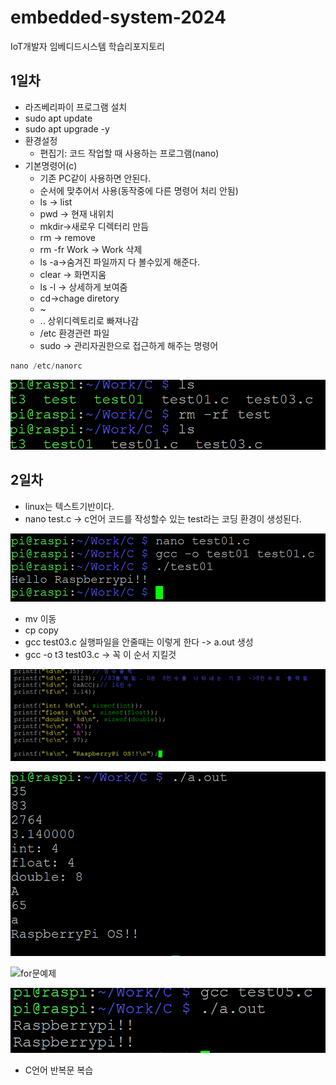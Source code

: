 # embedded-system-2024
IoT개발자 임베디드시스템 학습리포지토리

## 1일차
- 라즈베리파이 프로그램 설치
- sudo apt update
- sudo apt upgrade -y
- 환경설정
	- 편집기: 코드 작업할 때 사용하는 프로그램(nano)
- 기본명령어(c)
	- 기존 PC같이 사용하면 안된다.
	- 순서에 맞추어서 사용(동작중에 다른 명령어 처리 안됨)
	- ls -> list
	- pwd -> 현재 내위치
	- mkdir->새로우 디렉터리 만듬
	- rm -> remove
	- rm -fr Work -> Work 삭제	
	- ls -a->숨겨진 파일까지 다 볼수있게 해준다.
	- clear -> 화면지움
	- ls -l -> 상세하게 보여줌
	- cd->chage diretory
	- ~ 
	- .. 상위디렉토리로 빠져나감
	- /etc 환경관련 파일
	- sudo -> 관리자권한으로 접근하게 해주는 명령어
	
``` C
nano /etc/nanorc
```

![제거예제](https://raw.githubusercontent.com/been2525/embedded-system-2024/main/picture/제거.png)


## 2일차
- linux는 텍스트기반이다.
- nano test.c -> c언어 코드를 작성할수 있는 test라는 코딩 환경이 생성된다.

![printf예제](https://raw.githubusercontent.com/been2525/embedded-system-2024/main/picture/printf.png)
- mv 이동
- cp copy
- gcc test03.c 실행파일을 안줄때는 이렇게 한다 -> a.out 생성
- gcc -o t3 test03.c -> 꼭 이 순서 지킬것

![출력예제](https://raw.githubusercontent.com/been2525/embedded-system-2024/main/picture/출력.png)

![출력값](https://raw.githubusercontent.com/been2525/embedded-system-2024/main/picture/출력값.png)

![for문예제](https://raw.githubusercontent.com/been2525/embedded-system-2024/main/picture/for문.png)

![for문출력값](https://raw.githubusercontent.com/been2525/embedded-system-2024/main/picture/for문출력값.png)

- C언어 반복문 복습